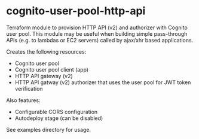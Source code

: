 # cognito-user-pool-http-api
Terraform module to provision HTTP API (v2) and authorizer with Cognito user pool.
This module may be useful when building simple pass-through APIs (e.g. to lambdas or EC2 servers) called by ajax/xhr based applications.

Creates the following resources:
* Cognito user pool
* Cognito user pool client (app)
* HTTP API gateway (v2)
* HTTP API gatway (v2) authorizer that uses the user pool for JWT token verification

Also features:
- Configurable CORS configuration
- Autodeploy stage (can be disabled)

See examples directory for usage.
